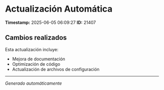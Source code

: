 # Actualización Automática

**Timestamp:** 2025-06-05 06:09:27
**ID:** 21407

## Cambios realizados

Esta actualización incluye:
- Mejora de documentación
- Optimización de código
- Actualización de archivos de configuración

---
*Generado automáticamente*
